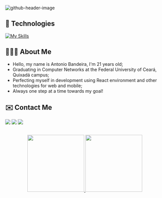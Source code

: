 ![github-header-image](https://user-images.githubusercontent.com/85970097/201445535-f37219f7-74d6-4bd7-870b-ece7495a594b.png)

## 🚀 Technologies

<div>

  [![My Skills](https://skillicons.dev/icons?i=html,css,js,ts,react,vite,git,github,linux,bash,vscode)](https://skillicons.dev)
  
</div>  

## 🧑🏽‍💻 About Me

- Hello, my name is Antonio Bandeira, I'm 21 years old;
- Graduating in Computer Networks at the Federal University of Ceará, Quixadá campus;
- Perfecting myself in development using React environment and other technologies for web and mobile;
- Always one step at a time towards my goal!

## ✉️ Contact Me

<div> 
  <a href = "mailto:bandeiramagalhaesoficial@gmail.com"><img src="https://img.shields.io/badge/-Gmail-%23333?style=for-the-badge&logo=gmail&logoColor=white" target="_blank"></a>
  <a href="https://www.linkedin.com/in/bandeira-magalh%C3%A3es/" target="_blank"><img src="https://img.shields.io/badge/-LinkedIn-%230077B5?style=for-the-badge&logo=linkedin&logoColor=white" target="_blank"></a> 
    <a href="https://www.instagram.com/bandeirapk/" target="_blank"><img src="https://img.shields.io/badge/-Instagram-%23E4405F?style=for-the-badge&logo=instagram&logoColor=white" target="_blank"></a> 
</div>

##


<div align="center">
  <a href="https://github.com/bandeirapk">
  <img height="180em" src="https://github-readme-stats.vercel.app/api?username=bandeirapk&show_icons=true&theme=nightowl&include_all_commits=true&count_private=true"/>
  <img height="180em" src="https://github-readme-stats.vercel.app/api/top-langs/?username=bandeirapk&layout=compact&langs_count=7&theme=nightowl"/>
</div>

